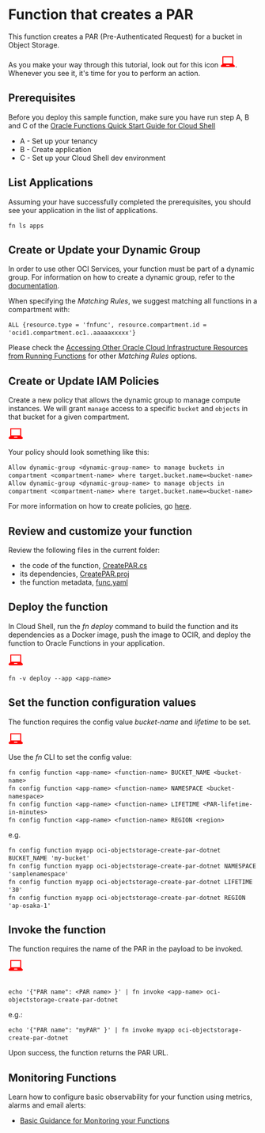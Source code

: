# Function that creates a PAR
This function creates a PAR (Pre-Authenticated Request) for a bucket in Object Storage.

As you make your way through this tutorial, look out for this icon ![user input icon](./images/userinput.png).
Whenever you see it, it's time for you to perform an action.


## Prerequisites
Before you deploy this sample function, make sure you have run step A, B and C of the [Oracle Functions Quick Start Guide for Cloud Shell](https://www.oracle.com/webfolder/technetwork/tutorials/infographics/oci_functions_cloudshell_quickview/functions_quickview_top/functions_quickview/index.html)
* A - Set up your tenancy
* B - Create application
* C - Set up your Cloud Shell dev environment


## List Applications 
Assuming your have successfully completed the prerequisites, you should see your 
application in the list of applications.
```
fn ls apps
```


## Create or Update your Dynamic Group
In order to use other OCI Services, your function must be part of a dynamic group. For information on how to create a dynamic group, refer to the [documentation](https://docs.cloud.oracle.com/iaas/Content/Identity/Tasks/managingdynamicgroups.htm#To).

When specifying the *Matching Rules*, we suggest matching all functions in a compartment with:
```
ALL {resource.type = 'fnfunc', resource.compartment.id = 'ocid1.compartment.oc1..aaaaaxxxxx'}
```
Please check the [Accessing Other Oracle Cloud Infrastructure Resources from Running Functions](https://docs.cloud.oracle.com/en-us/iaas/Content/Functions/Tasks/functionsaccessingociresources.htm) for other *Matching Rules* options.


## Create or Update IAM Policies
Create a new policy that allows the dynamic group to manage compute instances. We will grant `manage` access to a specific `bucket` and `objects` in that bucket for a given compartment.

![user input icon](./images/userinput.png)

Your policy should look something like this:
```
Allow dynamic-group <dynamic-group-name> to manage buckets in compartment <compartment-name> where target.bucket.name=<bucket-name>
Allow dynamic-group <dynamic-group-name> to manage objects in compartment <compartment-name> where target.bucket.name=<bucket-name>
```
For more information on how to create policies, go [here](https://docs.cloud.oracle.com/iaas/Content/Identity/Concepts/policysyntax.htm).


## Review and customize your function
Review the following files in the current folder:
* the code of the function, [CreatePAR.cs](./CreatePAR.cs)
* its dependencies, [CreatePAR.proj](./CreatePAR.proj)
* the function metadata, [func.yaml](./func.yaml)


## Deploy the function
In Cloud Shell, run the *fn deploy* command to build the function and its dependencies as a Docker image, 
push the image to OCIR, and deploy the function to Oracle Functions in your application.

![user input icon](./images/userinput.png)
```
fn -v deploy --app <app-name>
```


## Set the function configuration values
The function requires the config value *bucket-name* and *lifetime* to be set.

![user input icon](./images/userinput.png)

Use the *fn* CLI to set the config value:
```
fn config function <app-name> <function-name> BUCKET_NAME <bucket-name>
fn config function <app-name> <function-name> NAMESPACE <bucket-namespace>
fn config function <app-name> <function-name> LIFETIME <PAR-lifetime-in-minutes>
fn config function <app-name> <function-name> REGION <region>
```
e.g.
```
fn config function myapp oci-objectstorage-create-par-dotnet BUCKET_NAME 'my-bucket'
fn config function myapp oci-objectstorage-create-par-dotnet NAMESPACE 'samplenamespace'
fn config function myapp oci-objectstorage-create-par-dotnet LIFETIME '30'
fn config function myapp oci-objectstorage-create-par-dotnet REGION 'ap-osaka-1'
```

## Invoke the function
The function requires the name of the PAR in the payload to be invoked.

![user input icon](./images/userinput.png)
```

echo '{"PAR name": <PAR name> }' | fn invoke <app-name> oci-objectstorage-create-par-dotnet
```
e.g.:
```
echo '{"PAR name": "myPAR" }' | fn invoke myapp oci-objectstorage-create-par-dotnet
```

Upon success, the function returns the PAR URL.


## Monitoring Functions

Learn how to configure basic observability for your function using metrics, alarms and email alerts:
* [Basic Guidance for Monitoring your Functions](../basic-observability/functions.md)

